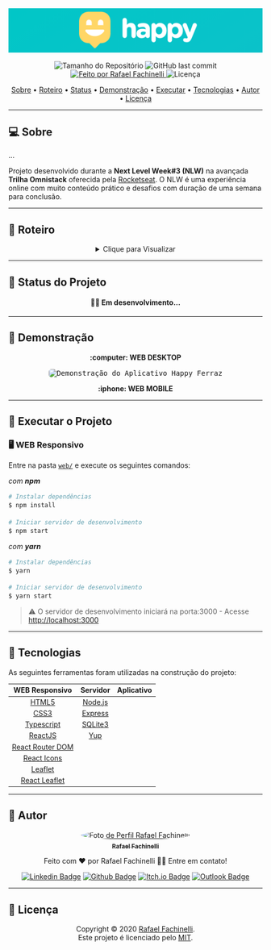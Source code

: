 <img alt="Happy Ferraz" src="./.github/banner.png">

<p align="center"> 
  <img alt="Tamanho do Repositório" src="https://img.shields.io/github/repo-size/rafaelfachinelli/happy?style=for-the-badge">
  <img alt="GitHub last commit" src="https://img.shields.io/github/last-commit/rafaelfachinelli/happy?style=for-the-badge">
  <a href="https://github.com/rafaelfachinelli">
    <img alt="Feito por Rafael Fachinelli" src="https://img.shields.io/badge/feito%20por-Rafael Fachinelli-%237519C1?style=for-the-badge">
  </a>
  <img alt="Licença" src="https://img.shields.io/github/license/rafaelfachinelli/happy?style=for-the-badge"/>
<p>

<p align="center">
 <a href="#computer-sobre">Sobre</a> •
 <a href="#memo-roteiro">Roteiro</a> •
 <a href="#triangular_ruler-status-do-projeto">Status</a> •
 <a href="#movie_camera-demonstração">Demonstração</a> •
 <a href="#dvd-executar-o-projeto">Executar</a> •
 <a href="#hammer-tecnologias">Tecnologias</a> •
 <a href="#boy-autor">Autor</a> •
 <a href="#page_facing_up-licença">Licença</a>
</p>

---
## :computer: Sobre

...

Projeto desenvolvido durante a **Next Level Week#3 (NLW)** na avançada **Trilha Omnistack** oferecida pela [Rocketseat](https://www.rocketseat.com.br).
O NLW é uma experiência online com muito conteúdo prático e desafios com duração de uma semana para conclusão.

---
## :memo: **Roteiro**

<div align="center">
<details>
<summary>Clique para Visualizar</summary>
	
<details>
<summary>WEB Responsivo</summary>

|      Estado      |     Plataforma   |     Tarefa    |
|      :---:       |       :---:      |      :---     |
|:heavy_check_mark:|:computer:        |Criar estrutura do projeto web com React|
|:heavy_check_mark:|:computer:        |Estruturar página inicial|
|:heavy_check_mark:|:computer:        |Estilizar página inicial|
|:heavy_check_mark:|:computer:        |Estruturar página de busca no mapa|
|:heavy_check_mark:|:computer:        |Estilizar página de busca no mapa|
|:heavy_check_mark:|:computer:        |Criar rotas no React|
|:x:		   |:computer:        |Finalizar página de busca no mapa|
|:x:		   |:computer:        |Criar navegação entre páginas|
|:x:		   |:computer:        |Abstrair componentes|
|:x:		   |:computer:        |Conectar plataforma web com servidor|
|:x:		   |:computer:        |Listar orfanatos no mapa|
|:x:		   |:computer:        |Apresentação dos detalhes do orfanato|
|:x:		   |:computer:        |Criação de orfanato|

</details>

<details>
<summary>Servidor</summary>

|      Estado      |     Plataforma   |     Tarefa    |
|      :---:       |       :---:      |      :---     |
|:heavy_check_mark:|:computer:        |Criar estrutura do servidor com Node.js|
|:heavy_check_mark:|:computer:        |Organizando rotas e parâmetros|
|:heavy_check_mark:|:computer:        |Criando tabelas no banco de dados|
|:heavy_check_mark:|:computer:        |Cadastro de orfanatos implementado|
|:heavy_check_mark:|:computer:        |Configurando controller|
|:heavy_check_mark:|:computer:        |Listagem de orfanatos|
|:heavy_check_mark:|:computer:        |Upload de imagens|
|:heavy_check_mark:|:computer:        |Desenvolvendo views|
|:heavy_check_mark:|:computer:        |Tratamento de excessões|
|:heavy_check_mark:|:computer:        |Validação de dados|

</details>

<details>
<summary>Aplicativo</summary>
</details>

</details>
</div>

---
## :triangular_ruler: **Status do Projeto**

<h4 align="center"> 
	👨‍🏫 Em desenvolvimento...
</h4>

---
## :movie_camera: **Demonstração**

<p align="center"><b> :computer: WEB DESKTOP </b></p>

<p align="center">
  <kbd>
    <img width="450" style="border-radius: 5px" height="250" alt="Demonstração do Aplicativo Happy Ferraz" src="./.github/demo-desk-study.gif">
  </kbd> 
</p>

<p align="center"><b> :iphone: WEB MOBILE </b></p>

<div align="center">

</div>

---
## :dvd: **Executar o Projeto**

### :desktop_computer: **WEB Responsivo**

Entre na pasta [`web/`](web/) e execute os seguintes comandos:

_com **npm**_

```bash
# Instalar dependências
$ npm install

# Iniciar servidor de desenvolvimento
$ npm start
```

_com **yarn**_

```bash
# Instalar dependências
$ yarn

# Iniciar servidor de desenvolvimento
$ yarn start

```

> ⚠️ O servidor de desenvolvimento iniciará na porta:3000 - Acesse <http://localhost:3000>

---
## :hammer: **Tecnologias**

As seguintes ferramentas foram utilizadas na construção do projeto:

<div align="center">

|WEB Responsivo|Servidor|Aplicativo|
|:---:|:---:|:---:|
|[HTML5](https://developer.mozilla.org/pt-BR/docs/Web/HTML/HTML5)|[Node.js]()||
|[CSS3](https://developer.mozilla.org/pt-BR/docs/Archive/CSS3)|[Express]()||
|[Typescript](https://www.typescriptlang.org)	|[SQLite3]()||
|[ReactJS](https://pt-br.reactjs.org)|[Yup](https://github.com/jquense/yup)||
|[React Router DOM](https://reactrouter.com/web/guides/quick-start)|||
|[React Icons](https://react-icons.github.io/react-icons/)|||
|[Leaflet](https://leafletjs.com)|||
|[React Leaflet](https://react-leaflet.js.org)|||

</div>

---
## :boy: **Autor**

<div align="center">

<a href="https://github.com/rafaelfachinelli">
 <img style="border-radius: 50%;" src="https://avatars3.githubusercontent.com/u/19878139?s=460&u=278a6f44f49af3c8edb13a811f7654dfe6e89341&v=4" width="100px;" alt="Foto de Perfil Rafael Fachinelli"/>
 <br />
 <sub><b>Rafael Fachinelli</b></sub></a>


Feito com ❤️ por Rafael Fachinelli 👋🏽 Entre em contato!

[![Linkedin Badge](https://img.shields.io/badge/-Rafael_Fachinelli-blue?style=flat-square&logo=Linkedin&logoColor=white&link=https://www.linkedin.com/in/rafaelfachinelli/)](https://www.linkedin.com/in/rafaelfachinelli/)
[![Github Badge](https://img.shields.io/badge/-rafaelfachinelli-000?style=flat-square&logo=Github&logoColor=white&link=https://github.com/rafaelfachinelli)](https://github.com/rafaelfachinelli)
[![Itch.io Badge](https://img.shields.io/badge/-rafaelfachinelli-FA5C5C?style=flat-square&logo=itch.io&logoColor=white&link=https://rafael-fachinelli.itch.io/)](https://rafael-fachinelli.itch.io/)
[![Outlook Badge](https://img.shields.io/badge/-rafael.fachinelli@fatec.sp.gov.br-0078d4?style=flat-square&logo=microsoft-outlook&logoColor=white&link=mailto:rafael.fachinelli@fatec.sp.gov.br)](mailto:rafael.fachinelli@fatec.sp.gov.br)

</div>

---
## :page_facing_up: **Licença**

<div align="center">

Copyright © 2020 [Rafael Fachinelli](https://github.com/rafaelfachinelli).<br />
Este projeto é licenciado pelo [MIT](./LICENSE).

</div>
